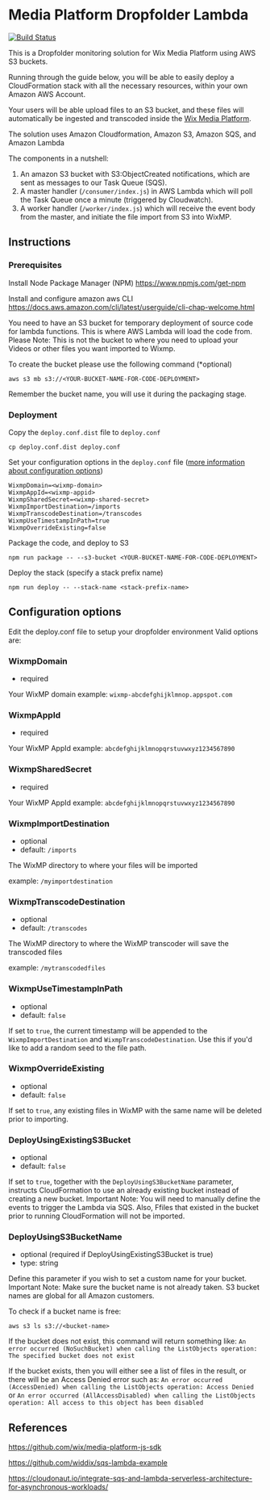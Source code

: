 # Media Platform Dropfolder Lambda

[![Build Status][travis-image]][travis-url] 

This is a Dropfolder monitoring solution for Wix Media Platform using AWS S3 buckets. 

Running through the guide below, you will be able to easily deploy a CloudFormation stack with all the necessary resources, within your own Amazon AWS Account.

Your users will be able upload files to an S3 bucket, and these files will automatically be ingested and transcoded inside the [Wix Media Platform](https://www.wixmp.com).

The solution uses Amazon Cloudformation, Amazon S3, Amazon SQS, and Amazon Lambda

The components in a nutshell:
1. An amazon S3 bucket with S3:ObjectCreated notifications, which are sent as messages to our Task Queue (SQS). 
1. A master handler (`/consumer/index.js`) in AWS Lambda which will poll the Task Queue once a minute (triggered by Cloudwatch).
1. A worker handler (`/worker/index.js`) which will receive the event body from the master, and initiate the file import from S3 into WixMP.

## Instructions

### Prerequisites
Install Node Package Manager (NPM)
https://www.npmjs.com/get-npm

Install and configure amazon aws CLI
https://docs.aws.amazon.com/cli/latest/userguide/cli-chap-welcome.html

You need to have an S3 bucket for temporary deployment of source code for lambda functions. This is where AWS Lambda will load the code from.
Please Note: This is not the bucket to where you need to upload your Videos or other files you want imported to Wixmp.

To create the bucket please use the following command (*optional)
```
aws s3 mb s3://<YOUR-BUCKET-NAME-FOR-CODE-DEPLOYMENT>
```
Remember the bucket name, you will use it during the packaging stage.

### Deployment
Copy the `deploy.conf.dist` file to `deploy.conf`
```
cp deploy.conf.dist deploy.conf
```
 
Set your configuration options in the `deploy.conf` file ([more information about configuration options](#configuration-options))
```
WixmpDomain=<wixmp-domain>
WixmpAppId=<wixmp-appid>
WixmpSharedSecret=<wixmp-shared-secret>
WixmpImportDestination=/imports
WixmpTranscodeDestination=/transcodes
WixmpUseTimestampInPath=true
WixmpOverrideExisting=false
```

Package the code, and deploy to S3
```
npm run package -- --s3-bucket <YOUR-BUCKET-NAME-FOR-CODE-DEPLOYMENT>
```

Deploy the stack (specify a stack prefix name)
```
npm run deploy -- --stack-name <stack-prefix-name>
```

## Configuration options
Edit the deploy.conf file to setup your dropfolder environment
Valid options are:

### WixmpDomain
* required

Your WixMP domain
example: `wixmp-abcdefghijklmnop.appspot.com`

### WixmpAppId
* required

Your WixMP AppId
example: `abcdefghijklmnopqrstuvwxyz1234567890`

### WixmpSharedSecret
* required

Your WixMP AppId
example: `abcdefghijklmnopqrstuvwxyz1234567890`

### WixmpImportDestination
* optional
* default: `/imports`

The WixMP directory to where your files will be imported

example: `/myimportdestination`

### WixmpTranscodeDestination
* optional
* default: `/transcodes`

The WixMP directory to where the WixMP transcoder will save the transcoded files

example: `/mytranscodedfiles`


### WixmpUseTimestampInPath
* optional
* default: `false`

If set to `true`, the current timestamp will be appended to the `WixmpImportDestination` and `WixmpTranscodeDestination`.
Use this if you'd like to add a random seed to the file path.

### WixmpOverrideExisting
* optional
* default: `false`

If set to `true`, any existing files in WixMP with the same name will be deleted prior to importing. 

### DeployUsingExistingS3Bucket
* optional
* default: `false`

If set to `true`, together with the `DeployUsingS3BucketName` parameter, instructs CloudFormation to use an already existing bucket instead of creating a new bucket.
Important Note: You will need to manually define the events to trigger the Lambda via SQS. Also, Ffiles that existed in the bucket prior to running CloudFormation will not be imported.  

### DeployUsingS3BucketName
* optional (required if DeployUsingExistingS3Bucket is true)
* type: string

Define this parameter if you wish to set a custom name for your bucket.
Important Note: Make sure the bucket name is not already taken. S3 bucket names are global for all Amazon customers.

To check if a bucket name is free:
```
aws s3 ls s3://<bucket-name>
```    
If the bucket does not exist, this command will return something like:
`An error occurred (NoSuchBucket) when calling the ListObjects operation: The specified bucket does not exist`

If the bucket exists, then you will either see a list of files in the result, or there will be an Access Denied error such as:
`An error occurred (AccessDenied) when calling the ListObjects operation: Access Denied`
or
`An error occurred (AllAccessDisabled) when calling the ListObjects operation: All access to this object has been disabled`


## References
https://github.com/wix/media-platform-js-sdk

https://github.com/widdix/sqs-lambda-example

https://cloudonaut.io/integrate-sqs-and-lambda-serverless-architecture-for-asynchronous-workloads/

[travis-image]: https://travis-ci.org/wix/media-platform-dropfolder-lambda.svg?branch=master
[travis-url]: https://travis-ci.org/wix/media-platform-dropfolder-lambda
